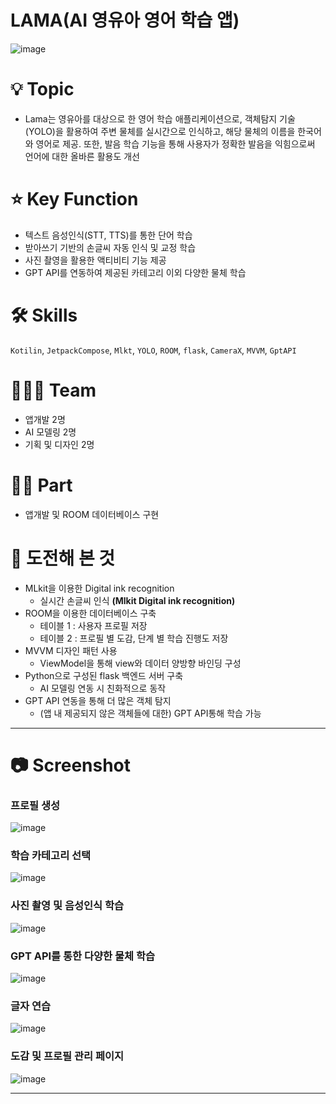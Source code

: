 # LAMA(AI 영유아 영어 학습 앱)

![image](https://github.com/user-attachments/assets/65e846a8-3762-4d6d-b341-31b202e01c7f)


# 💡 Topic

- Lama는 영유아를 대상으로 한 영어 학습 애플리케이션으로, 객체탐지 기술(YOLO)을 활용하여 주변 물체를 실시간으로 인식하고, 해당 물체의 이름을 한국어와 영어로 제공. 또한, 발음 학습 기능을 통해 사용자가 정확한 발음을 익힘으로써 언어에 대한 올바른 활용도 개선

# ⭐️ Key Function

- 텍스트 음성인식(STT, TTS)를 통한 단어 학습
- 받아쓰기 기반의 손글씨 자동 인식 및 교정 학습
- 사진 촬영을 활용한 액티비티 기능 제공
- GPT API를 연동하여 제공된 카테고리 이외 다양한 물체 학습

# 🛠 Skills

 `Kotilin`, `JetpackCompose`, `Mlkt`, `YOLO`, `ROOM`, `flask`, `CameraX`, `MVVM`, `GptAPI`

# 🧑🏻‍💻 Team

- 앱개발 2명
- AI 모델링 2명
- 기획 및 디자인 2명

# 🤚🏻 Part

- 앱개발 및 ROOM 데이터베이스 구현

# 🤔 도전해 본 것

- MLkit을 이용한 Digital ink recognition
    - 실시간 손글씨 인식 **(Mlkit Digital ink recognition)**
- ROOM을 이용한 데이터베이스 구축
    - 테이블 1 : 사용자 프로필 저장
    - 테이블 2 : 프로필 별 도감, 단계 별 학습 진행도 저장
- MVVM 디자인 패턴 사용
    - ViewModel을 통해 view와 데이터 양방향 바인딩 구성
- Python으로 구성된 flask 백엔드 서버 구축
    - AI 모델링 연동 시 친화적으로 동작
- GPT API 연동을 통해 더 많은 객체 탐지
    - (앱 내 제공되지 않은 객체들에 대한) GPT API통해 학습 가능

---

# 📷 Screenshot

### 프로필 생성

![image](https://github.com/user-attachments/assets/aefb8de9-afa1-456e-b613-96918365cdf5)


### 학습 카테고리 선택

![image](https://github.com/user-attachments/assets/fa080bbc-645e-4119-bbdf-69f2414cd8cc)


### 사진 촬영 및 음성인식 학습

![image](https://github.com/user-attachments/assets/f5a678da-f994-48a5-8a45-66cba847d29f)


### GPT API를 통한 다양한 물체 학습

![image](https://github.com/user-attachments/assets/41f729a5-1aa1-4b34-9a3e-c8664495ae35)


### 글자 연습

![image](https://github.com/user-attachments/assets/43684f16-fdd6-45ae-96c7-63a0e0c0a27a)


### 도감 및 프로필 관리 페이지

![image](https://github.com/user-attachments/assets/c1d54fa6-e865-4137-a345-6d4e15e31f29)


---

[]()
